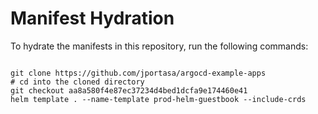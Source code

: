 
# Manifest Hydration

To hydrate the manifests in this repository, run the following commands:

```shell

git clone https://github.com/jportasa/argocd-example-apps
# cd into the cloned directory
git checkout aa8a580f4e87ec37234d4bed1dcfa9e174460e41
helm template . --name-template prod-helm-guestbook --include-crds
```